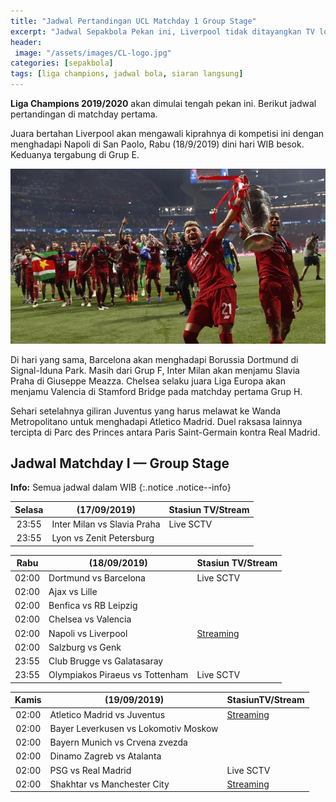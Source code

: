 ```yaml
---
title: "Jadwal Pertandingan UCL Matchday 1 Group Stage"
excerpt: "Jadwal Sepakbola Pekan ini, Liverpool tidak ditayangkan TV lokal"
header:
 image: "/assets/images/CL-logo.jpg"
categories: [sepakbola]
tags: [liga champions, jadwal bola, siaran langsung]
---
```


**Liga Champions 2019/2020** akan dimulai tengah pekan ini. Berikut jadwal pertandingan di matchday pertama.

Juara bertahan Liverpool akan mengawali kiprahnya di kompetisi ini dengan menghadapi Napoli di San Paolo, Rabu (18/9/2019) dini hari WIB besok. Keduanya tergabung di Grup E.

[![Liverpool Champions](/assets/images/Liverpool.jpg)](assets/images/Liverpool.jpg)

Di hari yang sama, Barcelona akan menghadapi Borussia Dortmund di Signal-Iduna Park. Masih dari Grup F, Inter Milan akan menjamu Slavia Praha di Giuseppe Meazza. Chelsea selaku juara Liga Europa akan menjamu Valencia di Stamford Bridge pada matchday pertama Grup H.

Sehari setelahnya giliran Juventus yang harus melawat ke Wanda Metropolitano untuk menghadapi Atletico Madrid. Duel raksasa lainnya tercipta di Parc des Princes antara Paris Saint-Germain kontra Real Madrid.

## Jadwal Matchday I — Group Stage

**Info:** Semua jadwal dalam WIB
{:.notice .notice--info}

|Selasa|(17/09/2019)|Stasiun TV/Stream|
|:---:|---|---|
|23:55|Inter Milan vs Slavia Praha|Live SCTV|
|23:55|Lyon vs Zenit Petersburg||

|Rabu|(18/09/2019)|Stasiun TV/Stream|
|:---:|---|---|
|02:00|Dortmund vs Barcelona|Live SCTV|
|02:00|Ajax vs Lille||
|02:00|Benfica vs RB Leipzig||
|02:00|Chelsea vs Valencia||
|02:00|Napoli vs Liverpool|[Streaming](/liverpool)|
|02:00|Salzburg vs Genk||
|23:55|Club Brugge vs Galatasaray||
|23:55|Olympiakos Piraeus vs Tottenham|Live SCTV|

|Kamis|(19/09/2019)|StasiunTV/Stream|
|:---:|---|---|
|02:00|Atletico Madrid vs Juventus|[Streaming](#juventus)|
|02:00|Bayer Leverkusen vs Lokomotiv Moskow||
|02:00|Bayern Munich vs Crvena zvezda||
|02:00|Dinamo Zagreb vs Atalanta||
|02:00|PSG vs Real Madrid|Live SCTV|
|02:00|Shakhtar vs Manchester City|[Streaming](#city)|

